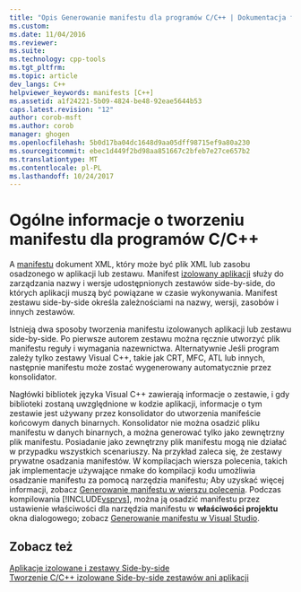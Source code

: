 ```yaml
---
title: "Opis Generowanie manifestu dla programów C/C++ | Dokumentacja firmy Microsoft"
ms.custom: 
ms.date: 11/04/2016
ms.reviewer: 
ms.suite: 
ms.technology: cpp-tools
ms.tgt_pltfrm: 
ms.topic: article
dev_langs: C++
helpviewer_keywords: manifests [C++]
ms.assetid: a1f24221-5b09-4824-be48-92eae5644b53
caps.latest.revision: "12"
author: corob-msft
ms.author: corob
manager: ghogen
ms.openlocfilehash: 5b0d17ba04dc1648d9aa05dff98715ef9a80a230
ms.sourcegitcommit: ebec1d449f2bd98aa851667c2bfeb7e27ce657b2
ms.translationtype: MT
ms.contentlocale: pl-PL
ms.lasthandoff: 10/24/2017
---
```

# <a name="understanding-manifest-generation-for-cc-programs"></a>Ogólne informacje o tworzeniu manifestu dla programów C/C++
A [manifestu](http://msdn.microsoft.com/library/aa375365) dokument XML, który może być plik XML lub zasobu osadzonego w aplikacji lub zestawu. Manifest [izolowany aplikacji](http://msdn.microsoft.com/library/aa375190) służy do zarządzania nazwy i wersje udostępnionych zestawów side-by-side, do których aplikacji muszą być powiązane w czasie wykonywania. Manifest zestawu side-by-side określa zależnościami na nazwy, wersji, zasobów i innych zestawów.  
  
 Istnieją dwa sposoby tworzenia manifestu izolowanych aplikacji lub zestawu side-by-side. Po pierwsze autorem zestawu można ręcznie utworzyć plik manifestu reguły i wymagania nazewnictwa. Alternatywnie Jeśli program zależy tylko zestawy Visual C++, takie jak CRT, MFC, ATL lub innych, następnie manifestu może zostać wygenerowany automatycznie przez konsolidator.  
  
 Nagłówki bibliotek języka Visual C++ zawierają informacje o zestawie, i gdy biblioteki zostaną uwzględnione w kodzie aplikacji, informacje o tym zestawie jest używany przez konsolidator do utworzenia manifeście końcowym danych binarnych. Konsolidator nie można osadzić pliku manifestu w danych binarnych, a można generować tylko jako zewnętrzny plik manifestu. Posiadanie jako zewnętrzny plik manifestu mogą nie działać w przypadku wszystkich scenariuszy. Na przykład zaleca się, że zestawy prywatne osadzania manifestów. W kompilacjach wiersza polecenia, takich jak implementacje używające nmake do kompilacji kodu umożliwia osadzanie manifestu za pomocą narzędzia manifestu; Aby uzyskać więcej informacji, zobacz [Generowanie manifestu w wierszu polecenia](../build/manifest-generation-at-the-command-line.md). Podczas kompilowania [!INCLUDE[vsprvs](../assembler/masm/includes/vsprvs_md.md)], można ją osadzić manifestu przez ustawienie właściwości dla narzędzia manifestu w **właściwości projektu** okna dialogowego; zobacz [Generowanie manifestu w Visual Studio](../build/manifest-generation-in-visual-studio.md).  
  
## <a name="see-also"></a>Zobacz też  
 [Aplikacje izolowane i zestawy Side-by-side](../build/concepts-of-isolated-applications-and-side-by-side-assemblies.md)   
 [Tworzenie C/C++ izolowane Side-by-side zestawów ani aplikacji](../build/building-c-cpp-isolated-applications-and-side-by-side-assemblies.md)